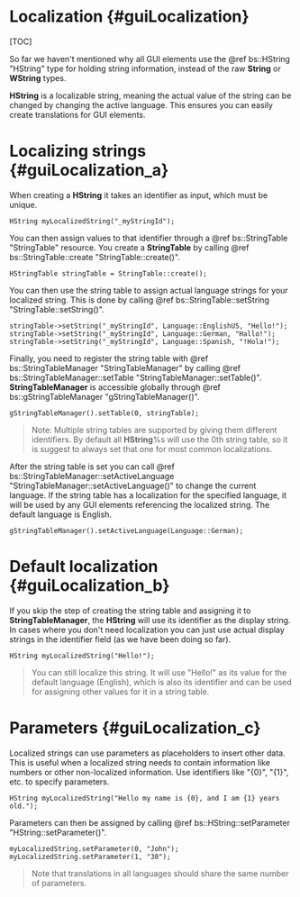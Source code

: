 Localization 						{#guiLocalization}
===============
[TOC]

So far we haven't mentioned why all GUI elements use the @ref bs::HString "HString" type for holding string information, instead of the raw **String** or **WString** types.

**HString** is a localizable string, meaning the actual value of the string can be changed by changing the active language. This ensures you can easily create translations for GUI elements.

# Localizing strings {#guiLocalization_a}
When creating a **HString** it takes an identifier as input, which must be unique.

~~~~~~~~~~~~~{.cpp}
HString myLocalizedString("_myStringId");
~~~~~~~~~~~~~

You can then assign values to that identifier through a @ref bs::StringTable "StringTable" resource. You create a **StringTable** by calling @ref bs::StringTable::create "StringTable::create()".

~~~~~~~~~~~~~{.cpp}
HStringTable stringTable = StringTable::create();
~~~~~~~~~~~~~

You can then use the string table to assign actual language strings for your localized string. This is done by calling @ref bs::StringTable::setString "StringTable::setString()". 

~~~~~~~~~~~~~{.cpp}
stringTable->setString("_myStringId", Language::EnglishUS, "Hello!");
stringTable->setString("_myStringId", Language::German, "Hallo!");
stringTable->setString("_myStringId", Language::Spanish, "!Hola!");
~~~~~~~~~~~~~

Finally, you need to register the string table with @ref bs::StringTableManager "StringTableManager" by calling @ref bs::StringTableManager::setTable "StringTableManager::setTable()". **StringTableManager** is accessible globally through @ref bs::gStringTableManager "gStringTableManager()".

~~~~~~~~~~~~~{.cpp}
gStringTableManager().setTable(0, stringTable);
~~~~~~~~~~~~~

> Note: Multiple string tables are supported by giving them different identifiers. By default all **HString**%s will use the 0th string table, so it is suggest to always set that one for most common localizations.

After the string table is set you can call @ref bs::StringTableManager::setActiveLanguage "StringTableManager::setActiveLanguage()" to change the current language. If the string table has a localization for the specified language, it will be used by any GUI elements referencing the localized string. The default language is English.

~~~~~~~~~~~~~{.cpp}
gStringTableManager().setActiveLanguage(Language::German);
~~~~~~~~~~~~~

# Default localization {#guiLocalization_b}
If you skip the step of creating the string table and assigning it to **StringTableManager**, the **HString** will use its identifier as the display string. In cases where you don't need localization you can just use actual display strings in the identifier field (as we have been doing so far).

~~~~~~~~~~~~~{.cpp}
HString myLocalizedString("Hello!");
~~~~~~~~~~~~~

> You can still localize this string. It will use "Hello!" as its value for the default language (English), which is also its identifier and can be used for assigning other values for it in a string table.

# Parameters {#guiLocalization_c}
Localized strings can use parameters as placeholders to insert other data. This is useful when a localized string needs to contain information like numbers or other non-localized information. Use identifiers like "{0}", "{1}", etc. to specify parameters.

~~~~~~~~~~~~~{.cpp}
HString myLocalizedString("Hello my name is {0}, and I am {1} years old.");
~~~~~~~~~~~~~

Parameters can then be assigned by calling @ref bs::HString::setParameter "HString::setParameter()".

~~~~~~~~~~~~~{.cpp}
myLocalizedString.setParameter(0, "John");
myLocalizedString.setParameter(1, "30");
~~~~~~~~~~~~~

> Note that translations in all languages should share the same number of parameters.